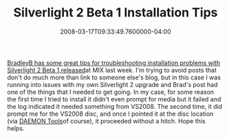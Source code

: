 ﻿---
title: Silverlight 2 Beta 1 Installation Tips
date: "2008-03-17T09:33:49.7600000-04:00"
description: BradleyB has some great tips for troubleshooting installation problems with Silverlight 2 Beta 1 at MIX last week.
featuredImage: img/silverlight-2-beta-1-installation-tips-featured.png
---

[BradleyB has some great tips for troubleshooting installation problems with Silverlight 2 Beta 1](http://weblogs.asp.net/bradleyb/archive/2008/03/06/installation-tips-for-sivliverlight-tools-beta-1-for-visual-studio-2008.aspx),[released](http://www.microsoft.com/downloads/details.aspx?FamilyId=E0BAE58E-9C0B-4090-A1DB-F134D9F095FD&displaylang=en)at MIX last week. I'm trying to avoid posts that don't do much more than link to someone else's blog, but in this case I was running into issues with my own Silverlight 2 upgrade and Brad's post had one of the things that I needed to get going. In my case, for some reason the first time I tried to install it didn't even prompt for media but it failed and the log indicated it needed something from VS2008. The second time, it did prompt me for the VS2008 disc, and once I pointed it at the disc location (via [DAEMON Tools](http://www.daemon-tools.cc/)of course), it proceeded without a hitch. Hope this helps.

